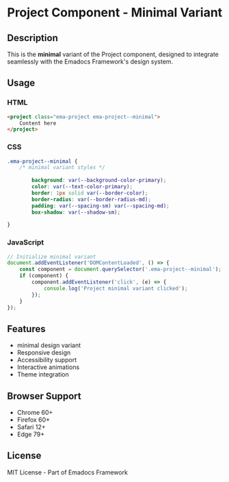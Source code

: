 # Project Component - Minimal Variant

## Description
This is the **minimal** variant of the Project component, designed to integrate seamlessly with the Emadocs Framework's design system.

## Usage

### HTML
```html
<project class="ema-project ema-project--minimal">
    Content here
</project>
```

### CSS
```css
.ema-project--minimal {
    /* minimal variant styles */
    
        background: var(--background-color-primary);
        color: var(--text-color-primary);
        border: 1px solid var(--border-color);
        border-radius: var(--border-radius-md);
        padding: var(--spacing-sm) var(--spacing-md);
        box-shadow: var(--shadow-sm);
    
}
```

### JavaScript
```javascript
// Initialize minimal variant
document.addEventListener('DOMContentLoaded', () => {
    const component = document.querySelector('.ema-project--minimal');
    if (component) {
        component.addEventListener('click', (e) => {
            console.log('Project minimal variant clicked');
        });
    }
});
```

## Features
- minimal design variant
- Responsive design
- Accessibility support
- Interactive animations
- Theme integration

## Browser Support
- Chrome 60+
- Firefox 60+
- Safari 12+
- Edge 79+

## License
MIT License - Part of Emadocs Framework
